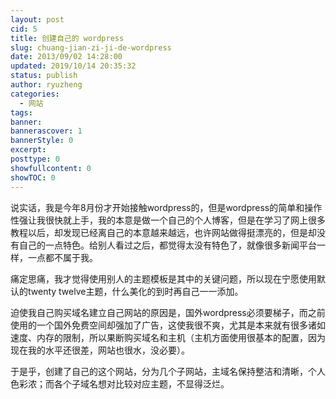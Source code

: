 ```yaml
---
layout: post
cid: 5
title: 创建自己的 wordpress
slug: chuang-jian-zi-ji-de-wordpress
date: 2013/09/02 14:28:00
updated: 2019/10/14 20:35:32
status: publish
author: ryuzheng
categories: 
  - 网站
tags: 
banner: 
bannerascover: 1
bannerStyle: 0
excerpt: 
posttype: 0
showfullcontent: 0
showTOC: 0
---
```



说实话，我是今年8月份才开始接触wordpress的，但是wordpress的简单和操作性强让我很快就上手，我的本意是做一个自己的个人博客，但是在学习了网上很多教程以后，却发现已经离自己的本意越来越远，也许网站做得挺漂亮的，但是却没有自己的一点特色。给别人看过之后，都觉得太没有特色了，就像很多新闻平台一样，一点都不属于我。

痛定思痛，我才觉得使用别人的主题模板是其中的关键问题，所以现在宁愿使用默认的twenty twelve主题，什么美化的到时再自己一一添加。

迫使我自己购买域名建立自己网站的原因是，国外wordpress必须要梯子，而之前使用的一个国外免费空间却强加了广告，这使我很不爽，尤其是本来就有很多诸如速度、内存的限制，所以果断购买域名和主机（主机方面使用很基本的配置，因为现在我的水平还很差，网站也很水，没必要）。

于是乎，创建了自己的这个网站，分为几个子网站，主域名保持整洁和清晰，个人色彩浓；而各个子域名想对比较对应主题，不显得泛烂。